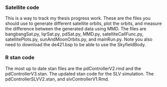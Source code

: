 ### Satellite code
This is a way to track my thesis progress work. These are the files you should use to generate different satellite orbits, plot the orbits, and measure the difference between the generated data using MMD. The files are bangbangSat.py, lqrSat.py, pdSat.py, MMD.py, satelliteCallFunc.py, satellitePlots.py, sunAndMoonOrbits.py, and mainRun.py. Note you also need to download the de421.bsp to be able to use the SkyfieldBody.

### R stan code 
The most up to date stan files are the pdControllerV2.rmd and the pdControllerV3.stan. 
The updated stan code for the SLV simulation. The pdControllerSLVV2.stan, and slvControllerV1.Rmd.
